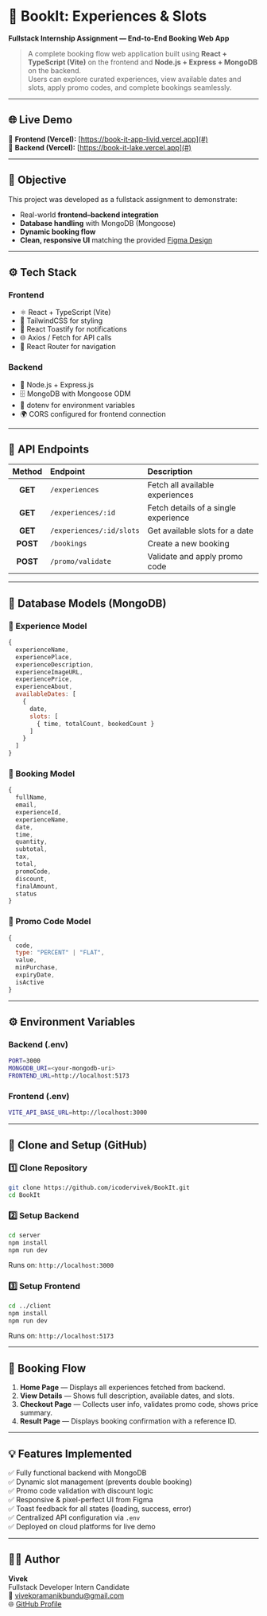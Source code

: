 # 🧳 BookIt: Experiences & Slots
**Fullstack Internship Assignment — End-to-End Booking Web App**

> A complete booking flow web application built using **React + TypeScript (Vite)** on the frontend and **Node.js + Express + MongoDB** on the backend.  
> Users can explore curated experiences, view available dates and slots, apply promo codes, and complete bookings seamlessly.

---

## 🌐 Live Demo
🔗 **Frontend (Vercel):** [https://book-it-app-livid.vercel.app](#)  
🔗 **Backend (Vercel):** [https://book-it-lake.vercel.app](#)

---

## 🎯 Objective
This project was developed as a fullstack assignment to demonstrate:
- Real-world **frontend–backend integration**
- **Database handling** with MongoDB (Mongoose)
- **Dynamic booking flow**
- **Clean, responsive UI** matching the provided [Figma Design](https://www.figma.com/design/8X6E1Ev8YdtZ3erV0Iifvb/HD-booking?node-id=0-1&p=f&t=K4scwnxfIHmfbb2a-0)

---

## ⚙️ Tech Stack

### **Frontend**
- ⚛️ React + TypeScript (Vite)
- 🎨 TailwindCSS for styling
- 🍞 React Toastify for notifications
- 🌐 Axios / Fetch for API calls
- 🔄 React Router for navigation

### **Backend**
- 🧩 Node.js + Express.js
- 🗄️ MongoDB with Mongoose ODM
- 🔐 dotenv for environment variables
- 🌍 CORS configured for frontend connection

---

## 🔌 API Endpoints

| Method | Endpoint | Description |
|:--:|:--|:--|
| **GET** | `/experiences` | Fetch all available experiences |
| **GET** | `/experiences/:id` | Fetch details of a single experience |
| **GET** | `/experiences/:id/slots` | Get available slots for a date |
| **POST** | `/bookings` | Create a new booking |
| **POST** | `/promo/validate` | Validate and apply promo code |

---

## 🧩 Database Models (MongoDB)

### 🧭 Experience Model
```js
{
  experienceName,
  experiencePlace,
  experienceDescription,
  experienceImageURL,
  experiencePrice,
  experienceAbout,
  availableDates: [
    {
      date,
      slots: [
        { time, totalCount, bookedCount }
      ]
    }
  ]
}
```

### 🧾 Booking Model
```js
{
  fullName,
  email,
  experienceId,
  experienceName,
  date,
  time,
  quantity,
  subtotal,
  tax,
  total,
  promoCode,
  discount,
  finalAmount,
  status
}
```

### 💸 Promo Code Model
```js
{
  code,
  type: "PERCENT" | "FLAT",
  value,
  minPurchase,
  expiryDate,
  isActive
}
```

---

## ⚙️ Environment Variables

### **Backend (.env)**
```bash
PORT=3000
MONGODB_URI=<your-mongodb-uri>
FRONTEND_URL=http://localhost:5173
```

### **Frontend (.env)**
```bash
VITE_API_BASE_URL=http://localhost:3000
```

---

## 🧰 Clone and Setup (GitHub)

### 1️⃣ Clone Repository
```bash
git clone https://github.com/icodervivek/BookIt.git
cd BookIt
```

### 2️⃣ Setup Backend
```bash
cd server
npm install
npm run dev
```
Runs on: `http://localhost:3000`

### 3️⃣ Setup Frontend
```bash
cd ../client
npm install
npm run dev
```
Runs on: `http://localhost:5173`

---

## 🔄 Booking Flow

1. **Home Page** — Displays all experiences fetched from backend.  
2. **View Details** — Shows full description, available dates, and slots.  
3. **Checkout Page** — Collects user info, validates promo code, shows price summary.  
4. **Result Page** — Displays booking confirmation with a reference ID.

---

## 💡 Features Implemented

✅ Fully functional backend with MongoDB  
✅ Dynamic slot management (prevents double booking)  
✅ Promo code validation with discount logic  
✅ Responsive & pixel-perfect UI from Figma  
✅ Toast feedback for all states (loading, success, error)  
✅ Centralized API configuration via `.env`  
✅ Deployed on cloud platforms for live demo  

---

## 👩‍💻 Author
**Vivek**  
Fullstack Developer Intern Candidate  
📧 [vivekpramanikbundu@gmail.com](mailto:vivekpramanikbundu@gmail.com)  
🌐 [GitHub Profile](https://github.com/icodervivek)
